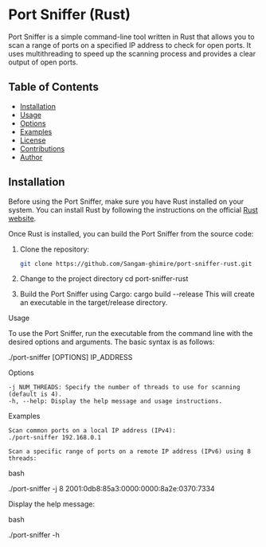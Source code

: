 # Port Sniffer (Rust)

Port Sniffer is a simple command-line tool written in Rust that allows you to scan a range of ports on a specified IP address to check for open ports. It uses multithreading to speed up the scanning process and provides a clear output of open ports.

## Table of Contents

- [Installation](#installation)
- [Usage](#usage)
- [Options](#options)
- [Examples](#examples)
- [License](#license)
- [Contributions](#contributions)
- [Author](#author)

## Installation

Before using the Port Sniffer, make sure you have Rust installed on your system. You can install Rust by following the instructions on the official [Rust website](https://www.rust-lang.org/).

Once Rust is installed, you can build the Port Sniffer from the source code:

1. Clone the repository:

   ```bash
   git clone https://github.com/Sangam-ghimire/port-sniffer-rust.git

2. Change to the project directory
    cd port-sniffer-rust

3. Build the Port Sniffer using Cargo:
    cargo build --release
This will create an executable in the target/release directory.

Usage

To use the Port Sniffer, run the executable from the command line with the desired options and arguments. The basic syntax is as follows:

./port-sniffer [OPTIONS] IP_ADDRESS

Options

    -j NUM_THREADS: Specify the number of threads to use for scanning (default is 4).
    -h, --help: Display the help message and usage instructions.

Examples

    Scan common ports on a local IP address (IPv4):
    ./port-sniffer 192.168.0.1

    Scan a specific range of ports on a remote IP address (IPv6) using 8 threads:

bash

./port-sniffer -j 8 2001:0db8:85a3:0000:0000:8a2e:0370:7334

Display the help message:

bash

./port-sniffer -h

